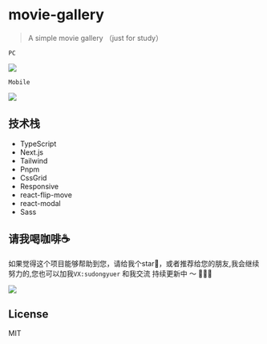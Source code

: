 # movie-gallery
> A simple movie gallery （just for study）

`PC`

![](https://tva1.sinaimg.cn/large/e6c9d24egy1h289y3kvwfj21p50u07gc.jpg)

`Mobile`

![](https://tva1.sinaimg.cn/large/e6c9d24egy1h28db9om9rj20h4110diw.jpg)
## 技术栈

- TypeScript
- Next.js
- Tailwind
- Pnpm
- CssGrid
- Responsive
- react-flip-move
- react-modal
- Sass
## 请我喝咖啡☕️
如果觉得这个项目能够帮助到您，请给我个star🌟，或者推荐给您的朋友,我会继续努力的,您也可以加我`VX:sudongyuer` 和我交流
持续更新中 ～ 🚀🚀🚀

![](https://tva1.sinaimg.cn/large/e6c9d24egy1h1h9qs8rhmj20u00u0765.jpg)

## License
MIT
